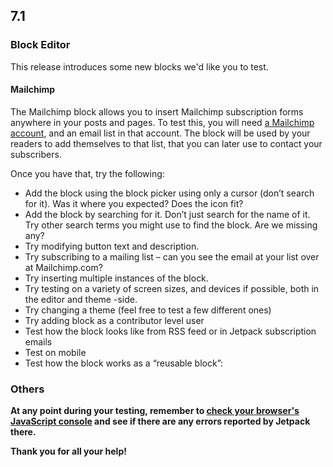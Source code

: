 ## 7.1

### Block Editor

This release introduces some new blocks we'd like you to test.

#### Mailchimp

The Mailchimp block allows you to insert Mailchimp subscription forms anywhere in your posts and pages. To test this, you will need [a Mailchimp account](https://mailchimp.com/), and an email list in that account. The block will be used by your readers to add themselves to that list, that you can later use to contact your subscribers.

Once you have that, try the following:

- Add the block using the block picker using only a cursor (don’t search for it). Was it where you expected? Does the icon fit?
- Add the block by searching for it. Don’t just search for the name of it. Try other search terms you might use to find the block. Are we missing any?
- Try modifying button text and description.
- Try subscribing to a mailing list – can you see the email at your list over at Mailchimp.com?
- Try inserting multiple instances of the block.
- Try testing on a variety of screen sizes, and devices if possible, both in the editor and theme -side.
- Try changing a theme (feel free to test a few different ones)
- Try adding block as a contributor level user
- Test how the block looks like from RSS feed or in Jetpack subscription emails
- Test on mobile
- Test how the block works as a “reusable block”:

### Others

**At any point during your testing, remember to [check your browser's JavaScript console](https://codex.wordpress.org/Using_Your_Browser_to_Diagnose_JavaScript_Errors#Step_3:_Diagnosis) and see if there are any errors reported by Jetpack there.**

**Thank you for all your help!**
